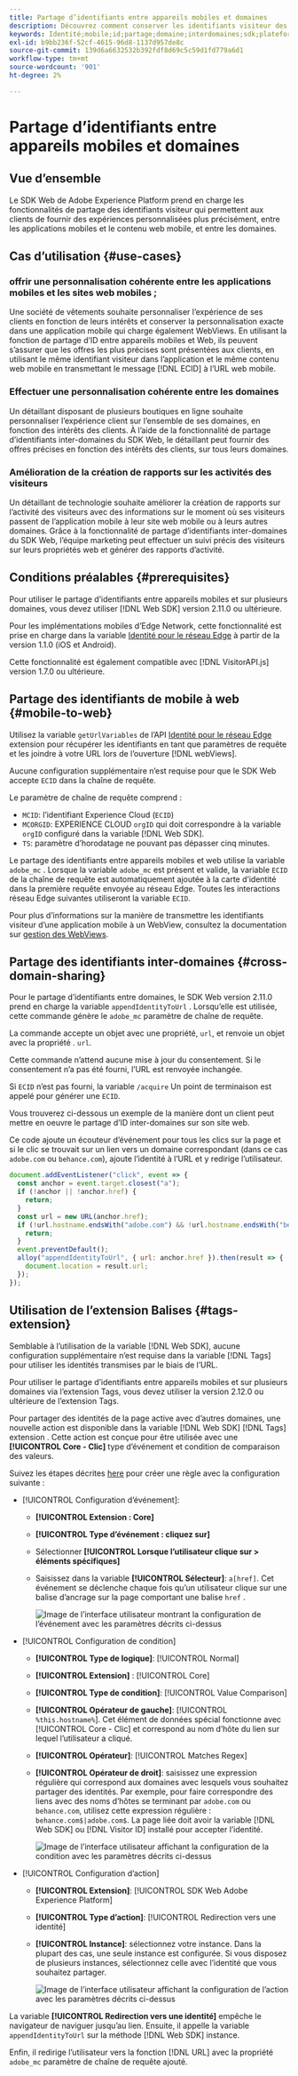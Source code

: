 ```yaml
---
title: Partage d’identifiants entre appareils mobiles et domaines
description: Découvrez comment conserver les identifiants visiteur des propriétés mobiles aux propriétés web et entre les domaines
keywords: Identité;mobile;id;partage;domaine;interdomaines;sdk;plateforme;
exl-id: b9bb236f-52cf-4615-96d8-1137d957de8c
source-git-commit: 139d6a6632532b392fdf8d69c5c59d1fd779a6d1
workflow-type: tm+mt
source-wordcount: '901'
ht-degree: 2%

---
```


# Partage d’identifiants entre appareils mobiles et domaines

## Vue d’ensemble

Le SDK Web de Adobe Experience Platform prend en charge les fonctionnalités de partage des identifiants visiteur qui permettent aux clients de fournir des expériences personnalisées plus précisément, entre les applications mobiles et le contenu web mobile, et entre les domaines.

## Cas d’utilisation {#use-cases}

### offrir une personnalisation cohérente entre les applications mobiles et les sites web mobiles ;

Une société de vêtements souhaite personnaliser l’expérience de ses clients en fonction de leurs intérêts et conserver la personnalisation exacte dans une application mobile qui charge également WebViews. En utilisant la fonction de partage d’ID entre appareils mobiles et Web, ils peuvent s’assurer que les offres les plus précises sont présentées aux clients, en utilisant le même identifiant visiteur dans l’application et le même contenu web mobile en transmettant le message [!DNL ECID] à l’URL web mobile.

### Effectuer une personnalisation cohérente entre les domaines

Un détaillant disposant de plusieurs boutiques en ligne souhaite personnaliser l’expérience client sur l’ensemble de ses domaines, en fonction des intérêts des clients. À l’aide de la fonctionnalité de partage d’identifiants inter-domaines du SDK Web, le détaillant peut fournir des offres précises en fonction des intérêts des clients, sur tous leurs domaines.

### Amélioration de la création de rapports sur les activités des visiteurs

Un détaillant de technologie souhaite améliorer la création de rapports sur l’activité des visiteurs avec des informations sur le moment où ses visiteurs passent de l’application mobile à leur site web mobile ou à leurs autres domaines. Grâce à la fonctionnalité de partage d’identifiants inter-domaines du SDK Web, l’équipe marketing peut effectuer un suivi précis des visiteurs sur leurs propriétés web et générer des rapports d’activité.

## Conditions préalables {#prerequisites}

Pour utiliser le partage d’identifiants entre appareils mobiles et sur plusieurs domaines, vous devez utiliser [!DNL Web SDK] version 2.11.0 ou ultérieure.

Pour les implémentations mobiles d’Edge Network, cette fonctionnalité est prise en charge dans la variable [Identité pour le réseau Edge](https://developer.adobe.com/client-sdks/documentation/identity-for-edge-network/) à partir de la version 1.1.0 (iOS et Android).

Cette fonctionnalité est également compatible avec [!DNL VisitorAPI.js] version 1.7.0 ou ultérieure.

## Partage des identifiants de mobile à web {#mobile-to-web}

Utilisez la variable `getUrlVariables` de l’API [Identité pour le réseau Edge](https://developer.adobe.com/client-sdks/documentation/identity-for-edge-network/api-reference/#geturlvariables) extension pour récupérer les identifiants en tant que paramètres de requête et les joindre à votre URL lors de l’ouverture [!DNL webViews].

Aucune configuration supplémentaire n’est requise pour que le SDK Web accepte `ECID` dans la chaîne de requête.

Le paramètre de chaîne de requête comprend :

* `MCID`: l’identifiant Experience Cloud (`ECID`)
* `MCORGID`: EXPERIENCE CLOUD `orgID` qui doit correspondre à la variable `orgID` configuré dans la variable [!DNL Web SDK].
* `TS`: paramètre d’horodatage ne pouvant pas dépasser cinq minutes.


Le partage des identifiants entre appareils mobiles et web utilise la variable `adobe_mc` . Lorsque la variable `adobe_mc` est présent et valide, la variable `ECID` de la chaîne de requête est automatiquement ajoutée à la carte d’identité dans la première requête envoyée au réseau Edge. Toutes les interactions réseau Edge suivantes utiliseront la variable `ECID`.

Pour plus d’informations sur la manière de transmettre les identifiants visiteur d’une application mobile à un WebView, consultez la documentation sur [gestion des WebViews](https://experienceleague.adobe.com/docs/platform-learn/implement-mobile-sdk/app-implementation/web-views.html#implementation).

## Partage des identifiants inter-domaines {#cross-domain-sharing}

Pour le partage d’identifiants entre domaines, le SDK Web version 2.11.0 prend en charge la variable `appendIdentityToUrl` . Lorsqu’elle est utilisée, cette commande génère le `adobe_mc` paramètre de chaîne de requête.

La commande accepte un objet avec une propriété, `url`, et renvoie un objet avec la propriété . `url`.

Cette commande n’attend aucune mise à jour du consentement. Si le consentement n’a pas été fourni, l’URL est renvoyée inchangée.

Si `ECID` n’est pas fourni, la variable `/acquire` Un point de terminaison est appelé pour générer une `ECID`.

Vous trouverez ci-dessous un exemple de la manière dont un client peut mettre en oeuvre le partage d’ID inter-domaines sur son site web.

Ce code ajoute un écouteur d’événement pour tous les clics sur la page et si le clic se trouvait sur un lien vers un domaine correspondant (dans ce cas `adobe.com` ou `behance.com`), ajoute l’identité à l’URL et y redirige l’utilisateur.

```js
document.addEventListener("click", event => {
  const anchor = event.target.closest("a");
  if (!anchor || !anchor.href) {
    return;
  }
  const url = new URL(anchor.href);
  if (!url.hostname.endsWith("adobe.com") && !url.hostname.endsWith("behance.com")) {
    return;
  }
  event.preventDefault();
  alloy("appendIdentityToUrl", { url: anchor.href }).then(result => {
    document.location = result.url;
  });
});
```

## Utilisation de l’extension Balises {#tags-extension}

Semblable à l’utilisation de la variable [!DNL Web SDK], aucune configuration supplémentaire n’est requise dans la variable [!DNL Tags] pour utiliser les identités transmises par le biais de l’URL.

Pour utiliser le partage d’identifiants entre appareils mobiles et sur plusieurs domaines via l’extension Tags, vous devez utiliser la version 2.12.0 ou ultérieure de l’extension Tags.

Pour partager des identités de la page active avec d’autres domaines, une nouvelle action est disponible dans la variable [!DNL Web SDK] [!DNL Tags] extension . Cette action est conçue pour être utilisée avec une **[!UICONTROL Core - Clic]** type d’événement et condition de comparaison des valeurs.

Suivez les étapes décrites [here](../../tags/ui/managing-resources/rules.md) pour créer une règle avec la configuration suivante :

* [!UICONTROL Configuration d’événement]:
   * **[!UICONTROL Extension : Core]**
   * **[!UICONTROL Type d’événement : cliquez sur]**
   * Sélectionner **[!UICONTROL Lorsque l’utilisateur clique sur > éléments spécifiques]**
   * Saisissez dans la variable **[!UICONTROL Sélecteur]**: `a[href]`. Cet événement se déclenche chaque fois qu’un utilisateur clique sur une balise d’ancrage sur la page comportant une balise `href` .

     ![Image de l’interface utilisateur montrant la configuration de l’événement avec les paramètres décrits ci-dessus](assets/id-sharing-event-configuration.png)

* [!UICONTROL Configuration de condition]
   * **[!UICONTROL Type de logique]**: [!UICONTROL Normal]
   * **[!UICONTROL Extension]** : [!UICONTROL Core]
   * **[!UICONTROL Type de condition]**: [!UICONTROL Value Comparison]
   * **[!UICONTROL Opérateur de gauche]**: [!UICONTROL `%this.hostname%`]. Cet élément de données spécial fonctionne avec [!UICONTROL Core - Clic] et correspond au nom d’hôte du lien sur lequel l’utilisateur a cliqué.
   * **[!UICONTROL Opérateur]**: [!UICONTROL Matches Regex]
   * **[!UICONTROL Opérateur de droit]**: saisissez une expression régulière qui correspond aux domaines avec lesquels vous souhaitez partager des identités. Par exemple, pour faire correspondre des liens avec des noms d’hôtes se terminant par `adobe.com` ou `behance.com`, utilisez cette expression régulière : `behance.com$|adobe.com$`. La page liée doit avoir la variable [!DNL Web SDK] ou [!DNL Visitor ID] installé pour accepter l’identité.

     ![Image de l’interface utilisateur affichant la configuration de la condition avec les paramètres décrits ci-dessus](assets/id-sharing-condition-configuration.png)

* [!UICONTROL Configuration d’action]
   * **[!UICONTROL Extension]**: [!UICONTROL SDK Web Adobe Experience Platform]
   * **[!UICONTROL Type d’action]**: [!UICONTROL Redirection vers une identité]
   * **[!UICONTROL Instance]**: sélectionnez votre instance. Dans la plupart des cas, une seule instance est configurée. Si vous disposez de plusieurs instances, sélectionnez celle avec l’identité que vous souhaitez partager.

     ![Image de l’interface utilisateur affichant la configuration de l’action avec les paramètres décrits ci-dessus](assets/id-sharing-action-configuration.png)

La variable **[!UICONTROL Redirection vers une identité]** empêche le navigateur de naviguer jusqu’au lien. Ensuite, il appelle la variable `appendIdentityToUrl` sur la méthode [!DNL Web SDK] instance.

Enfin, il redirige l’utilisateur vers la fonction [!DNL URL] avec la propriété `adobe_mc` paramètre de chaîne de requête ajouté.
